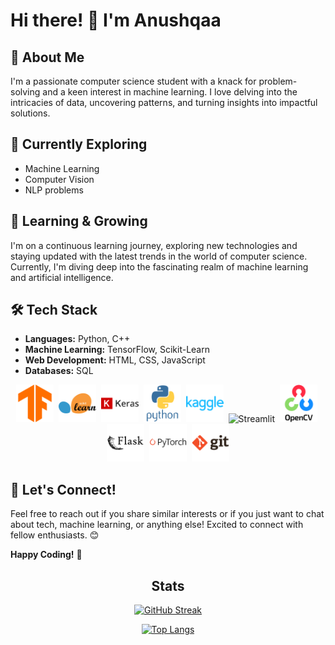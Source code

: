 # Hi there! 👋 I'm Anushqaa 

## 🚀 About Me
I'm a passionate computer science student with a knack for problem-solving and a keen interest in machine learning. I love delving into the intricacies of data, uncovering patterns, and turning insights into impactful solutions.

## 🔭 Currently Exploring
- Machine Learning
- Computer Vision
- NLP problems

## 🌱 Learning & Growing
I'm on a continuous learning journey, exploring new technologies and staying updated with the latest trends in the world of computer science. Currently, I'm diving deep into the fascinating realm of machine learning and artificial intelligence.

## 🛠️ Tech Stack
- **Languages:** Python, C++
- **Machine Learning:** TensorFlow, Scikit-Learn
- **Web Development:** HTML, CSS, JavaScript
- **Databases:** SQL

<div align="center">
  <img src="https://github.com/devicons/devicon/blob/master/icons/tensorflow/tensorflow-original.svg" title="Tensorflow" alt="Tensorflow" width="60" height="60"/>&nbsp;
  <img src="https://github.com/devicons/devicon/blob/master/icons/scikitlearn/scikitlearn-original.svg" title="Sklearn" alt="Sklearn" width="60" height="60"/>&nbsp;
  <img src="https://github.com/devicons/devicon/blob/master/icons/keras/keras-original-wordmark.svg" title="Keras" alt="Keras" width="60" height="60"/>&nbsp;
  <img src="https://github.com/devicons/devicon/blob/master/icons/python/python-original-wordmark.svg" title="Python" alt="Python" width="60" height="60"/>&nbsp;
  <img src="https://github.com/devicons/devicon/blob/master/icons/kaggle/kaggle-original-wordmark.svg" title="Kaggle" alt="Kaggle" width="60" height="60"/>&nbsp;
  <img src="hhttps://github.com/devicons/devicon/blob/master/icons/streamlit/streamlit-original-wordmark.svg" title="Streamlit" alt="Streamlit" width="60" height="60"/>&nbsp;
  <img src="https://github.com/devicons/devicon/blob/master/icons/opencv/opencv-original-wordmark.svg"  title="OpenCV" alt="OpenCV" width="60" height="60"/>&nbsp;
  <img src="https://github.com/devicons/devicon/blob/master/icons/flask/flask-original-wordmark.svg" title="Flask" alt="Flask" width="60" height="60"/>&nbsp;
  <img src="https://github.com/devicons/devicon/blob/master/icons/pytorch/pytorch-original-wordmark.svg" title="Pytorch" alt="Pytorch" width="60" height="60"/>&nbsp;
  <img src="https://github.com/devicons/devicon/blob/master/icons/git/git-original-wordmark.svg" title="Git" **alt="Git" width="60" height="60"/>
</div>

## 💬 Let's Connect!
Feel free to reach out if you share similar interests or if you just want to chat about tech, machine learning, or anything else! Excited to connect with fellow enthusiasts. 😊

**Happy Coding!** 🚀

<div align="center">

## Stats
  
[![GitHub Streak](http://github-readme-streak-stats.herokuapp.com?user=Anushqaa&theme=dark&background=000000)](https://git.io/streak-stats)
  
[![Top Langs](https://github-readme-stats.vercel.app/api/top-langs/?username=Anushqaa&theme=dark&background=000000)](https://github.com/anuraghazra/github-readme-stats)
</div>
